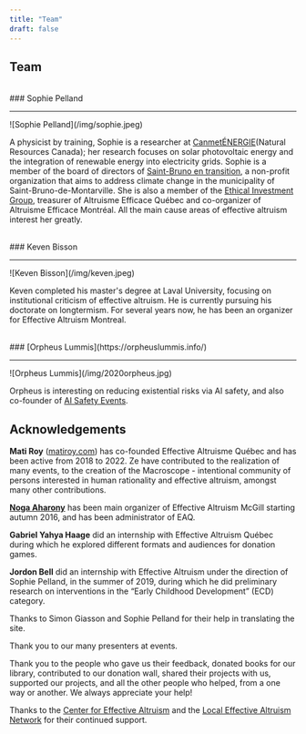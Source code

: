 ```yaml
---
title: "Team"
draft: false
---
```


## Team

<br>
### Sophie Pelland
<hr>
![Sophie Pelland](/img/sophie.jpeg)

A physicist by training, Sophie is a researcher at [CanmetÉNERGIE](https://www.rncan.gc.ca/energie/bureaux-et-labos-de-lenergie/canmetenergie/5716)(Natural Resources Canada); her research focuses on solar photovoltaic energy and the integration of renewable energy into electricity grids. Sophie is a member of the board of directors of [Saint-Bruno en transition](http://www.sbet.ca/), a non-profit organization that aims to address climate change in the municipality of Saint-Bruno-de-Montarville. She is also a member of the [Ethical Investment Group](https://sites.google.com/site/eiggiemtl/gie-eig), treasurer of Altruisme Efficace Québec and co-organizer of Altruisme Efficace Montréal. All the main cause areas of effective altruism interest her greatly.


<br>
### Keven Bisson
<hr>
![Keven Bisson](/img/keven.jpeg)

Keven completed his master's degree at Laval University, focusing on institutional criticism of effective altruism. He is currently pursuing his doctorate on longtermism. For several years now, he has been an organizer for Effective Altruism Montreal.

<br>
### [Orpheus Lummis](https://orpheuslummis.info/)
<hr>
![Orpheus Lummis](/img/2020orpheus.jpg)

Orpheus is interesting on reducing existential risks via AI safety, and also co-founder of [AI Safety Events](https://aisafetyevents.org/).


## Acknowledgements

**Mati Roy** ([matiroy.com](http://matiroy.com/)) has co-founded Effective Altruisme Québec and has been active from 2018 to 2022. Ze have contributed to the realization of many events, to the creation of the Macroscope - intentional community of persons interested in human rationality and effective altruism, amongst many other contributions.

[**Noga Aharony**](https://www.linkedin.com/in/nogaaharony/) has been main organizer of Effective Altruism McGill starting autumn 2016, and has been administrator of EAQ.

**Gabriel Yahya Haage** did an internship with Effective Altruism Québec during which he explored different formats and audiences for donation games.

**Jordon Bell** did an internship with Effective Altruism under the direction of Sophie Pelland, in the summer of 2019, during which he did preliminary research on interventions in the “Early Childhood Development” (ECD) category.

Thanks to Simon Giasson and Sophie Pelland for their help in translating the site.

Thank you to our many presenters at events.

Thank you to the people who gave us their feedback, donated books for our library, contributed to our donation wall, shared their projects with us, supported our projects, and all the other people who helped, from a one way or another. We always appreciate your help!

Thanks to the [Center for Effective Altruism](https://www.centreforeffectivealtruism.org/) and the [Local Effective Altruism Network](https://rtcharity.org/lean/) for their continued support.